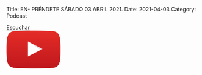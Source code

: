 Title: EN- PRÉNDETE SÁBADO 03 ABRIL 2021.
Date: 2021-04-03
Category: Podcast

<a href="https://s.danilorca.com/2021-04-03.mp3" type="audio/mpeg">
Escuchar<br/>
<img style="height:100px;" src="images/play.png">
</a>
